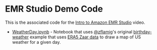 # EMR Studio Demo Code

This is the associated code for the [Intro to Amazon EMR Studio](https://youtu.be/oVgyL5W9FPU) video.

- [WeatherDay.ipynb](WeatherDay.ipynb) - Notebook that uses [@zflamig](https://github.com/zflamig)'s original [birthday-weather](https://github.com/zflamig/birthday-weather) example that uses [ERA5 Zaar data](https://registry.opendata.aws/ecmwf-era5/) to draw a map of US weather for a given day.